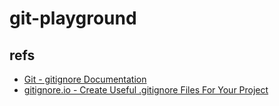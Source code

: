 # git-playground

## refs

- [Git - gitignore Documentation](https://git-scm.com/docs/gitignore)
- [gitignore.io - Create Useful .gitignore Files For Your Project](https://www.gitignore.io/)
